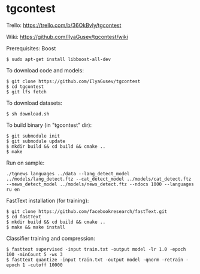 # tgcontest

Trello: https://trello.com/b/36OkBvly/tgcontest

Wiki: https://github.com/IlyaGusev/tgcontest/wiki

Prerequisites: Boost
```
$ sudo apt-get install libboost-all-dev
```

To download code and models:
```
$ git clone https://github.com/IlyaGusev/tgcontest
$ cd tgcontest
$ git lfs fetch
```

To download datasets:
```
$ sh download.sh
```

To build binary (in "tgcontest" dir):
```
$ git submodule init
$ git submodule update
$ mkdir build && cd build && cmake ..
$ make
```

Run on sample:
```
./tgnews languages ../data --lang_detect_model ../models/lang_detect.ftz --cat_detect_model ../models/cat_detect.ftz --news_detect_model ../models/news_detect.ftz --ndocs 1000 --languages ru en
```

FastText installation (for training):
```
$ git clone https://github.com/facebookresearch/fastText.git
$ cd fastText
$ mkdir build && cd build && cmake ..
$ make && make install
```

Classifier training and compression:
```
$ fasttext supervised -input train.txt -output model -lr 1.0 -epoch 100 -minCount 5 -ws 3
$ fasttext quantize -input train.txt -output model -qnorm -retrain -epoch 1 -cutoff 10000
```
